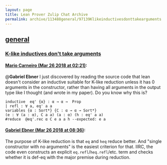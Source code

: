 ```yaml
---
layout: page
title: Lean Prover Zulip Chat Archive 
permalink: archive/113488general/97139Klikeinductivesdonttakearguments.html
---
```


## [general](index.html)
### [K-like inductives don't take arguments](97139Klikeinductivesdonttakearguments.html)

#### [Mario Carneiro (Mar 26 2018 at 02:21)](https://leanprover.zulipchat.com/#narrow/stream/113488-general/topic/K-like%20inductives%20don%27t%20take%20arguments/near/124204821):
@**Gabriel Ebner** I just discovered by reading the source code that lean doesn't consider an inductive suitable for K-like reduction unless it has 0 arguments in the constructor, rather than having all arguments in the output type like I thought (and wrote in my paper). Do you know why this is?
```
inductive  eq' {α} : α → α →  Prop
| refl : ∀ a, eq' a a
variables {α : Sort*} {C : α → α → Sort*}
(e : ∀ (a : α), C a a) (a : α) (h : eq' a a)
#reduce  @eq'.rec α C e a a h --expected: e a
```

#### [Gabriel Ebner (Mar 26 2018 at 08:36)](https://leanprover.zulipchat.com/#narrow/stream/113488-general/topic/K-like%20inductives%20don%27t%20take%20arguments/near/124214212):
The purpose of K-like reduction is that `eq` and `heq` reduce better.  And "single constructor with no arguments" is the easiest criterion for that.  IIRC, the code even constructs an explicit `eq.refl`/`heq.refl`/etc. term and checks whether it is def-eq with the major premise during reduction.

